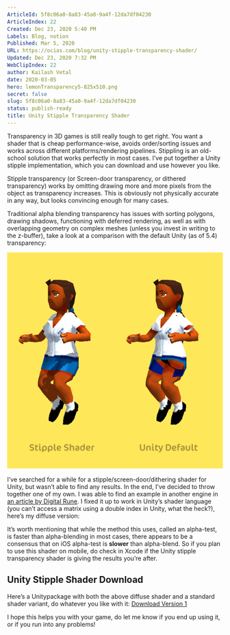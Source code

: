 ```yaml
---
ArticleId: 5f8c06a0-8a83-45a0-9a4f-12da7df04230
ArticleIndex: 22
Created: Dec 23, 2020 5:40 PM
Labels: Blog, notion
Published: Mar 5, 2020
URL: https://ocias.com/blog/unity-stipple-transparency-shader/
Updated: Dec 23, 2020 7:32 PM
WebClipIndex: 22
author: Kailash Vetal
date: 2020-03-05
hero: lemonTransparency5-825x510.png
secret: false
slug: 5f8c06a0-8a83-45a0-9a4f-12da7df04230
status: publish-ready
title: Unity Stipple Transparency Shader
---
```

Transparency in 3D games is still really tough to get right. You want a shader that is cheap performance-wise, avoids order/sorting issues and works across different platforms/rendering pipelines. Stippling is an old-school solution that works perfectly in most cases. I’ve put together a Unity stipple implementation, which you can download and use however you like.

Stipple transparency (or Screen-door transparency, or dithered transparency) works by omitting drawing more and more pixels from the object as transparency increases. This is obviously not physically accurate in any way, but looks convincing enough for many cases.

Traditional alpha blending transparency has issues with sorting polygons, drawing shadows, functioning with deferred rendering, as well as with overlapping geometry on complex meshes (unless you invest in writing to the z-buffer), take a look at a comparison with the default Unity (as of 5.4) transparency:

![22%20d6b3b51122df46a9bbcb7a45fad62408/UnityIssues-1.gif](22%20d6b3b51122df46a9bbcb7a45fad62408/UnityIssues-1.gif)

I’ve searched for a while for a stipple/screen-door/dithering shader for Unity, but wasn’t able to find any results. In the end, I’ve decided to throw together one of my own. I was able to find an example in another engine in [an article by Digital Rune](https://www.digitalrune.com/Blog/Post/1743/Screen-Door-Transparency). I fixed it up to work in Unity’s shader language (you can’t access a matrix using a double index in Unity, what the heck?), here’s my diffuse version:

It’s worth mentioning that while the method this uses, called an alpha-test, is faster than alpha-blending in most cases, there appears to be a consensus that on iOS alpha-test is **slower** than alpha-blend. So if you plan to use this shader on mobile, do check in Xcode if the Unity stipple transparency shader is giving the results you’re after.

## Unity Stipple Shader Download

Here’s a Unitypackage with both the above diffuse shader and a standard shader variant, do whatever you like with it: [Download Version 1](https://ocias.com/blog/wp-content/uploads/2016/06/OciasStippleShadersV1.unitypackage)

I hope this helps you with your game, do let me know if you end up using it, or if you run into any problems!
